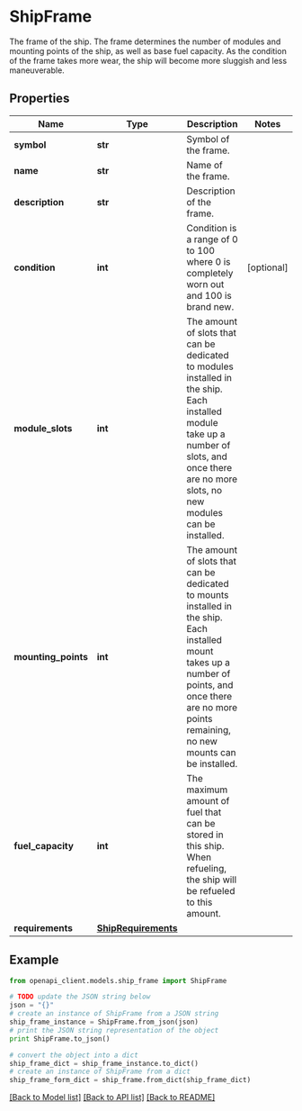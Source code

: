 # ShipFrame

The frame of the ship. The frame determines the number of modules and mounting points of the ship, as well as base fuel capacity. As the condition of the frame takes more wear, the ship will become more sluggish and less maneuverable.

## Properties

Name | Type | Description | Notes
------------ | ------------- | ------------- | -------------
**symbol** | **str** | Symbol of the frame. | 
**name** | **str** | Name of the frame. | 
**description** | **str** | Description of the frame. | 
**condition** | **int** | Condition is a range of 0 to 100 where 0 is completely worn out and 100 is brand new. | [optional] 
**module_slots** | **int** | The amount of slots that can be dedicated to modules installed in the ship. Each installed module take up a number of slots, and once there are no more slots, no new modules can be installed. | 
**mounting_points** | **int** | The amount of slots that can be dedicated to mounts installed in the ship. Each installed mount takes up a number of points, and once there are no more points remaining, no new mounts can be installed. | 
**fuel_capacity** | **int** | The maximum amount of fuel that can be stored in this ship. When refueling, the ship will be refueled to this amount. | 
**requirements** | [**ShipRequirements**](ShipRequirements.md) |  | 

## Example

```python
from openapi_client.models.ship_frame import ShipFrame

# TODO update the JSON string below
json = "{}"
# create an instance of ShipFrame from a JSON string
ship_frame_instance = ShipFrame.from_json(json)
# print the JSON string representation of the object
print ShipFrame.to_json()

# convert the object into a dict
ship_frame_dict = ship_frame_instance.to_dict()
# create an instance of ShipFrame from a dict
ship_frame_form_dict = ship_frame.from_dict(ship_frame_dict)
```
[[Back to Model list]](../README.md#documentation-for-models) [[Back to API list]](../README.md#documentation-for-api-endpoints) [[Back to README]](../README.md)


